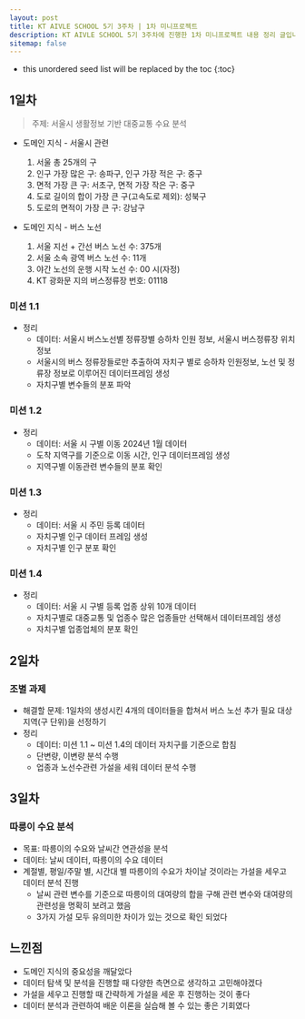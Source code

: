 ```yaml
---
layout: post
title: KT AIVLE SCHOOL 5기 3주차 | 1차 미니프로젝트
description: KT AIVLE SCHOOL 5기 3주차에 진행한 1차 미니프로젝트 내용 정리 글입니다.
sitemap: false
---
```


* this unordered seed list will be replaced by the toc
{:toc}

## 1일차

>주제: 서울시 생활정보 기반 대중교통 수요 분석

- 도메인 지식 - 서울시 관련
    1. 서울 총 25개의 구
    2. 인구 가장 많은 구: 송파구, 인구 가장 적은 구: 중구
    3. 면적 가장 큰 구: 서초구, 면적 가장 작은 구: 중구
    4. 도로 길이의 합이 가장 큰 구(고속도로 제외): 성북구
    5. 도로의 면적이 가장 큰 구: 강남구
    
- 도메인 지식 - 버스 노선
    1. 서울 지선 + 간선 버스 노선 수: 375개
    2. 서울 소속 광역 버스 노선 수: 11개
    3. 야간 노선의 운행 시작 노선 수: 00 시(자정) 
    4. KT 광화문 지의 버스정류장 번호: 01118

### 미션 1.1
- 정리
    - 데이터: 서울시 버스노선별 정류장별 승하차 인원 정보, 서울시 버스정류장 위치정보
    - 서울시의 버스 정류장들로만 추출하여 자치구 별로 승하차 인원정보, 노선 및 정류장 정보로 이루어진 데이터프레임 생성
    - 자치구별 변수들의 분포 파악

### 미션 1.2
- 정리
    - 데이터: 서울 시 구별 이동 2024년 1월 데이터
    - 도착 지역구를 기준으로 이동 시간, 인구 데이터프레임 생성
    - 지역구별 이동관련 변수들의 분포 확인

### 미션 1.3
- 정리
    - 데이터: 서울 시 주민 등록 데이터
    - 자치구별 인구 데이터 프레임 생성
    - 자치구별 인구 분포 확인

### 미션 1.4
- 정리
    - 데이터: 서울 시 구별 등록 업종 상위 10개 데이터
    - 자치구별로 대중교통 및 업종수 많은 업종들만 선택해서 데이터프레임 생성
    - 자치구별 업종업체의 분포 확인


## 2일차

### 조별 과제

- 해결할 문제: 1일차의 생성시킨 4개의 데이터들을 합쳐서 버스 노선 추가 필요 대상 지역(구 단위)을 선정하기
- 정리
    - 데이터: 미션 1.1 ~ 미션 1.4의 데이터 자치구를 기준으로 합침
    - 단변량, 이변량 분석 수행
    - 업종과 노선수관련 가설을 세워 데이터 분석 수행

## 3일차

### 따릉이 수요 분석

- 목표: 따릉이의 수요와 날씨간 연관성을 분석
- 데이터: 날씨 데이터, 따릉이의 수요 데이터
- 계절별, 평일/주말 별, 시간대 별 따릉이의 수요가 차이날 것이라는 가설을 세우고 데이터 분석 진행
    - 날씨 관련 변수를 기준으로 따릉이의 대여량의 합을 구해 관련 변수와 대여량의 관련성을 명확히 보려고 했음
    - 3가지 가설 모두 유의미한 차이가 있는 것으로 확인 되었다

## 느낀점

- 도메인 지식의 중요성을 깨달았다
- 데이터 탐색 및 분석을 진행할 때 다양한 측면으로 생각하고 고민해야겠다
- 가설을 세우고 진행할 때 간략하게 가설을 세운 후 진행하는 것이 좋다
- 데이터 분석과 관련하여 배운 이론을 실습해 볼 수 있는 좋은 기회였다